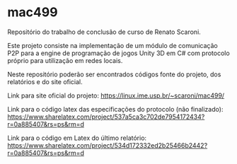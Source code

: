 mac499
======
Repositório do trabalho de conclusão de curso de Renato Scaroni.

Este projeto consiste na implementação de um módulo de comunicação P2P 
para a engine de programação de jogos Unity 3D em C# com protocolo
próprio para utilização em redes locais.

Neste repositório poderão ser encontrados códigos fonte do projeto,
dos relatórios e do site oficial.

Link para site oficial do projeto:
https://linux.ime.usp.br/~scaroni/mac499/

Link para o código latex das especificações do protocolo (não finalizado):
https://www.sharelatex.com/project/537a5ca3c702de7954172434?r=0a885407&rs=ps&rm=d

Link para o código em Latex do último relatório:
https://www.sharelatex.com/project/534d172332ed2b25466b2442?r=0a885407&rs=ps&rm=d
